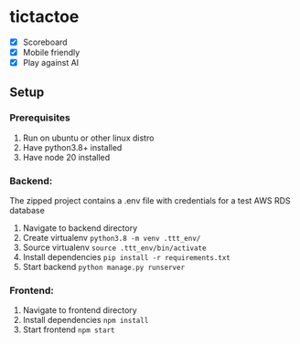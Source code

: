 # tictactoe

- [x] Scoreboard
- [x] Mobile friendly
- [x] Play against AI

## Setup

### Prerequisites
1. Run on ubuntu or other linux distro
2. Have python3.8+ installed
3. Have node 20 installed

### Backend:
The zipped project contains a .env file with credentials for a test AWS RDS database
1. Navigate to backend directory
2. Create virtualenv `python3.8 -m venv .ttt_env/`
3. Source virtualenv `source .ttt_env/bin/activate`
4. Install dependencies `pip install -r requirements.txt`
5. Start backend `python manage.py runserver`

### Frontend:
1. Navigate to frontend directory
2. Install dependencies `npm install`
3. Start frontend `npm start`
